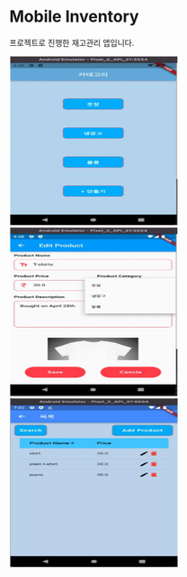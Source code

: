 # Mobile Inventory

프로젝트로 진행한 재고관리 앱입니다.

<img src="./그림01.jpg" width="300" height="300">
<img src="./그림02.jpg" width="300" height="300">
<img src="./그림03.jpg" width="300" height="300">
